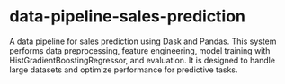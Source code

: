 # data-pipeline-sales-prediction
A data pipeline for sales prediction using Dask and Pandas. This system performs data preprocessing, feature engineering, model training with HistGradientBoostingRegressor, and evaluation. It is designed to handle large datasets and optimize performance for predictive tasks.
